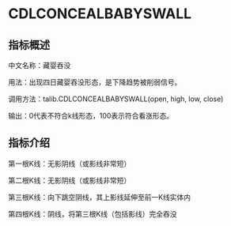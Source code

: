 # CDLCONCEALBABYSWALL

## 指标概述
中文名称：藏婴吞没

用法：出现四日藏婴吞没形态，是下降趋势被削弱信号。

调用方法：talib.CDLCONCEALBABYSWALL(open, high, low, close)

输出：0代表不符合k线形态，100表示符合看涨形态。

## 指标介绍
第一根K线：无影阴线（或影线非常短）

第二根K线：无影阴线（或影线非常短）

第三根K线：向下跳空阴线，其上影线延伸至前一K线实体内

第四根K线：阴线，将第三根K线（包括影线）完全吞没
